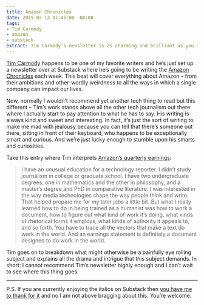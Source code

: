 ```yaml
---
title: Amazon Chronicles
date: 2019-02-13 01:45:00 -08:00
tags:
- Tim Carmody
- amazon
- substack
extract: Tim Carmody’s newsletter is as charming and brilliant as you might expect.
---
```


[Tim Carmody](https://twitter.com/tcarmody) happens to be one of my favorite writers and he’s just set up a newsletter over at Substack where he’s going to be writing the [Amazon Chronicles](https://amazonchronicles.substack.com/) each week. This beat will cover everything about Amazon – from their ambitions and other-wordly weirdness to all the ways in which a single company can impact our lives. 

Now, normally I wouldn’t recommend yet another tech thing to read but this different – Tim’s work stands above all the other tech journalism out there where I actually start to pay attention to what he has to say. His writing is always kind and sweet and interesting. In fact, it’s just the sort of writing to make me mad with jealousy because you can tell that there’s someone out there, sitting in front of their keyboard, who happens to be exceptionally smart and curious. And we’re just lucky enough to stumble upon his smarts and curiosities.

Take this entry where Tim interprets [Amazon’s quarterly earnings](https://amazonchronicles.substack.com/p/interpreting-amazons-earnings): 

> I have an unusual education for a technology reporter. I didn’t study journalism in college or graduate school. I have two undergraduate degrees, one in mathematics and the other in philosophy, and a master’s degree and PhD in comparative literature. I was interested in the way media technologies shape the way people think and write. That helped prepare me for my later jobs a little bit. But what I really learned how to do in being trained as a humanist was how to work a document, how to figure out what kind of work it’s doing, what kinds of rhetorical forms it employs, what kinds of authority it appeals to, and so forth. You have to trace all the vectors that make a text do work in the world. And an earnings statement is definitely a document designed to do work in the world.

Tim goes on to breakdown what might otherwise be a painfully eye rolling subject and explains all the drama and intrigue that this subject demands. In short: I cannot recommend Tim’s newsletter highly enough and I can’t wait to see where this thing goes.

***

P.S. If you are currently enjoying the italics on Substack then [you have me to thank for it](https://twitter.com/robinrendle/status/1093587547228262401) and no I am not above bragging about this. You’re welcome. 